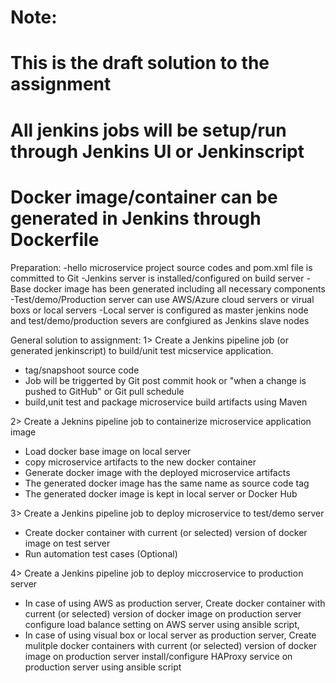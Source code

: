 # Note:
# This is the draft solution to the assignment
# All jenkins jobs will be setup/run through Jenkins UI or Jenkinscript
# Docker image/container can be generated in Jenkins through Dockerfile

Preparation:
  -hello microservice project source codes and pom.xml file is committed to Git
  -Jenkins server is installed/configured on build server
  -Base docker image has been generated including all necessary components
  -Test/demo/Production server can use AWS/Azure cloud servers or virual boxs or local servers
  -Local server is configured as master jenkins node and test/demo/production severs are confgiured as Jenkins slave nodes

General solution to assignment:
1> Create a Jenkins pipeline job (or generated jenkinscript) to build/unit test micservice application. 
   - tag/snapshoot source code
   - Job will be triggerted by Git post commit hook or "when a change is pushed to GitHub" or Git pull schedule
   - build,unit test and package microservice build artifacts using Maven

2> Create a Jeknins pipeline job to containerize microservice application image
   - Load docker base image on local server
   - copy microservice artifacts to the new docker container
   - Generate docker image with the deployed microservice artifacts
   - The generated docker image has the same name as source code tag
   - The generated docker image is kept in local server or Docker Hub

3> Create a Jenkins pipeline job to deploy microservice to test/demo server
   - Create docker container with current (or selected) version of docker image on test server
   - Run automation test cases (Optional)

4> Create a Jenkins pipeline job to deploy miccroservice to production server  
   - In case of using AWS as production server, 
     Create docker container with current (or selected) version of docker image on production server
     configure load balance setting on AWS server using ansible script, 
   - In case of using visual box or local server as production server, 
     Create mulitple docker containers with current (or selected) version of docker image on production server
     install/configure HAProxy service on production server using ansible script
     


   
   



